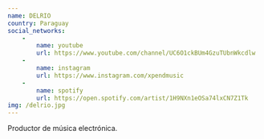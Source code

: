 ```yaml
---
name: DELRIO
country: Paraguay
social_networks: 
    -
        name: youtube
        url: https://www.youtube.com/channel/UC6O1ckBUm4GzuTUbnWkcdlw
    -
        name: instagram
        url: https://www.instagram.com/xpendmusic
    -
        name: spotify
        url: https://open.spotify.com/artist/1H9NXn1eOSa74lxCN7Z1Tk
img: /delrio.jpg
---
```

Productor de música electrónica.